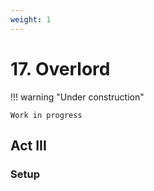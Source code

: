 ```yaml
---
weight: 1
---
```


# 17. Overlord

!!! warning "Under construction"

    Work in progress

## Act III

### Setup